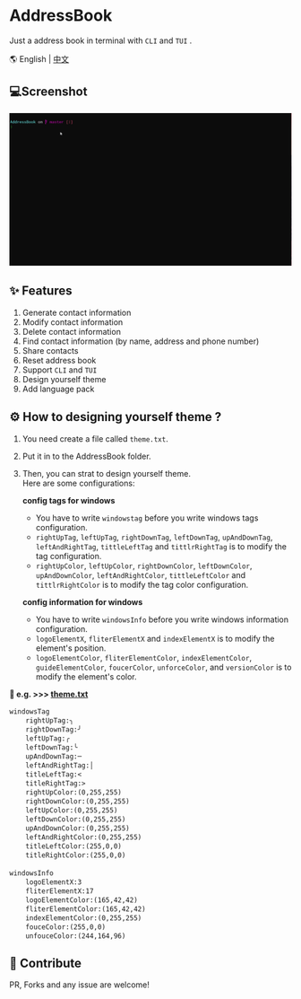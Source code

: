 # AddressBook

Just a address book in terminal with ``CLI`` and ``TUI`` .  

🌎 English | [中文](README-CN.md)

## 💻Screenshot
![screenshot](./screenshot.gif)

## ✨ Features

1. Generate contact information
2. Modify contact information
3. Delete contact information
4. Find contact information (by name, address and phone number)
5. Share contacts
6. Reset address book
7. Support ``CLI`` and ``TUI``
8. Design yourself theme
9. Add language pack

## ⚙️ How to designing yourself theme ?

1. You need create a file called ``theme.txt``.
2. Put it in to the AddressBook folder.
3. Then, you can strat to design yourself theme.  
   Here are some configurations:  

   **config tags for windows**
   - You have to write ``windowstag`` before you write windows tags configuration.
   - ``rightUpTag``, ``leftUpTag``, ``rightDownTag``, ``leftDownTag``, ``upAndDownTag``, ``leftAndRightTag``, ``tittleLeftTag`` and ``tittlrRightTag`` is to modify the tag configuration.
   - ``rightUpColor``, ``leftUpColor``, ``rightDownColor``, ``leftDownColor``, ``upAndDownColor``, ``leftAndRightColor``, ``tittleLeftColor`` and ``tittlrRightColor`` is to modify the tag color configuration.  

   **config information for windows**
   - You have to write ``windowsInfo`` before you write windows information configuration.  
   - ``logoElementX``, ``fliterElementX`` and ``indexElementX`` is to modify the element's position.
   - ``logoElementColor``, ``fliterElementColor``, ``indexElementColor``, ``guideElementColor``, ``foucerColor``, ``unforceColor``, and ``versionColor`` is to modify the element's color.  

**📝 e.g. >>> [theme.txt](theme.txt)**

```
windowsTag
    rightUpTag:╮
    rightDownTag:╯
    leftUpTag:╭
    leftDownTag:╰
    upAndDownTag:─
    leftAndRightTag:│
    titleLeftTag:<
    titleRightTag:>
    rightUpColor:(0,255,255)
    rightDownColor:(0,255,255)
    leftUpColor:(0,255,255)
    leftDownColor:(0,255,255)
    upAndDownColor:(0,255,255)
    leftAndRightColor:(0,255,255)
    titleLeftColor:(255,0,0)
    titleRightColor:(255,0,0)

windowsInfo
    logoElementX:3
    fliterElementX:17
    logoElementColor:(165,42,42)
    fliterElementColor:(165,42,42)
    indexElementColor:(0,255,255)
    fouceColor:(255,0,0)
    unfouceColor:(244,164,96)

```

## 🤝 Contribute
PR, Forks and any issue are welcome!